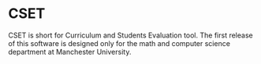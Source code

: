 # CSET
CSET is short for Curriculum and Students Evaluation tool. The first release of this software is designed only for the math and computer science department at Manchester University. 
